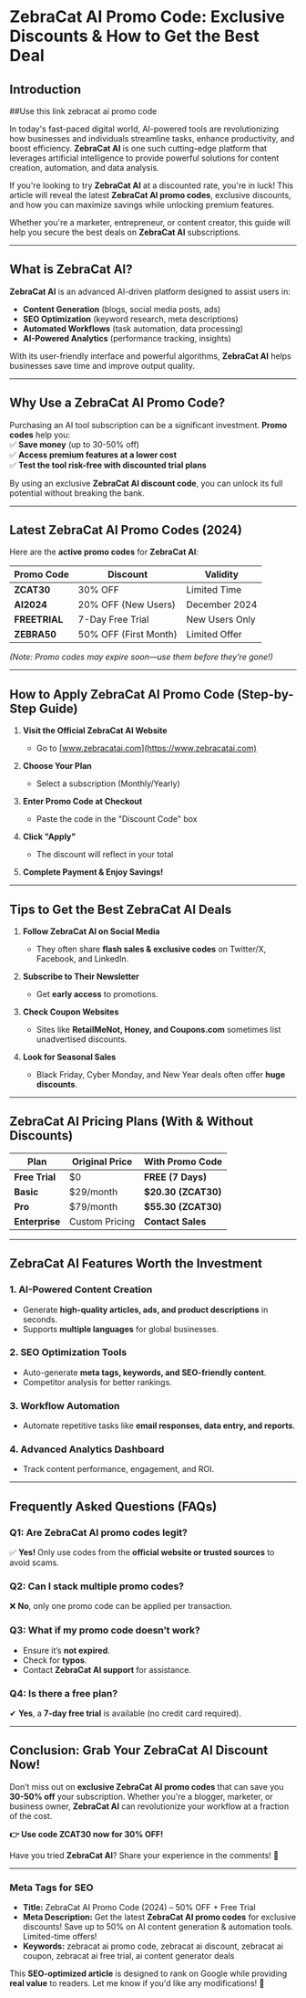 
# **ZebraCat AI Promo Code: Exclusive Discounts & How to Get the Best Deal**  

## **Introduction**  

##Use this link zebracat ai promo code

In today's fast-paced digital world, AI-powered tools are revolutionizing how businesses and individuals streamline tasks, enhance productivity, and boost efficiency. **ZebraCat AI** is one such cutting-edge platform that leverages artificial intelligence to provide powerful solutions for content creation, automation, and data analysis.  

If you're looking to try **ZebraCat AI** at a discounted rate, you're in luck! This article will reveal the latest **ZebraCat AI promo codes**, exclusive discounts, and how you can maximize savings while unlocking premium features.  

Whether you're a marketer, entrepreneur, or content creator, this guide will help you secure the best deals on **ZebraCat AI** subscriptions.  

---  

## **What is ZebraCat AI?**  

**ZebraCat AI** is an advanced AI-driven platform designed to assist users in:  
- **Content Generation** (blogs, social media posts, ads)  
- **SEO Optimization** (keyword research, meta descriptions)  
- **Automated Workflows** (task automation, data processing)  
- **AI-Powered Analytics** (performance tracking, insights)  

With its user-friendly interface and powerful algorithms, **ZebraCat AI** helps businesses save time and improve output quality.  

---  

## **Why Use a ZebraCat AI Promo Code?**  

Purchasing an AI tool subscription can be a significant investment. **Promo codes** help you:  
✅ **Save money** (up to 30-50% off)  
✅ **Access premium features at a lower cost**  
✅ **Test the tool risk-free with discounted trial plans**  

By using an exclusive **ZebraCat AI discount code**, you can unlock its full potential without breaking the bank.  

---  

## **Latest ZebraCat AI Promo Codes (2024)**  

Here are the **active promo codes** for **ZebraCat AI**:  

| **Promo Code**       | **Discount**         | **Validity**       |  
|----------------------|---------------------|--------------------|  
| **ZCAT30**           | 30% OFF             | Limited Time       |  
| **AI2024**           | 20% OFF (New Users) | December 2024      |  
| **FREETRIAL**        | 7-Day Free Trial    | New Users Only     |  
| **ZEBRA50**          | 50% OFF (First Month)| Limited Offer     |  

*(Note: Promo codes may expire soon—use them before they’re gone!)*  

---  

## **How to Apply ZebraCat AI Promo Code (Step-by-Step Guide)**  

1. **Visit the Official ZebraCat AI Website**  
   - Go to [www.zebracatai.com](https://www.zebracatai.com)  

2. **Choose Your Plan**  
   - Select a subscription (Monthly/Yearly)  

3. **Enter Promo Code at Checkout**  
   - Paste the code in the "Discount Code" box  

4. **Click "Apply"**  
   - The discount will reflect in your total  

5. **Complete Payment & Enjoy Savings!**  

---  

## **Tips to Get the Best ZebraCat AI Deals**  

1. **Follow ZebraCat AI on Social Media**  
   - They often share **flash sales & exclusive codes** on Twitter/X, Facebook, and LinkedIn.  

2. **Subscribe to Their Newsletter**  
   - Get **early access** to promotions.  

3. **Check Coupon Websites**  
   - Sites like **RetailMeNot, Honey, and Coupons.com** sometimes list unadvertised discounts.  

4. **Look for Seasonal Sales**  
   - Black Friday, Cyber Monday, and New Year deals often offer **huge discounts**.  

---  

## **ZebraCat AI Pricing Plans (With & Without Discounts)**  

| **Plan**          | **Original Price** | **With Promo Code** |  
|-------------------|--------------------|---------------------|  
| **Free Trial**    | $0                 | **FREE (7 Days)**   |  
| **Basic**        | $29/month          | **$20.30 (ZCAT30)** |  
| **Pro**          | $79/month          | **$55.30 (ZCAT30)** |  
| **Enterprise**   | Custom Pricing     | **Contact Sales**   |  

---  

## **ZebraCat AI Features Worth the Investment**  

### **1. AI-Powered Content Creation**  
- Generate **high-quality articles, ads, and product descriptions** in seconds.  
- Supports **multiple languages** for global businesses.  

### **2. SEO Optimization Tools**  
- Auto-generate **meta tags, keywords, and SEO-friendly content**.  
- Competitor analysis for better rankings.  

### **3. Workflow Automation**  
- Automate repetitive tasks like **email responses, data entry, and reports**.  

### **4. Advanced Analytics Dashboard**  
- Track content performance, engagement, and ROI.  

---  

## **Frequently Asked Questions (FAQs)**  

### **Q1: Are ZebraCat AI promo codes legit?**  
✅ **Yes!** Only use codes from the **official website or trusted sources** to avoid scams.  

### **Q2: Can I stack multiple promo codes?**  
❌ **No**, only one promo code can be applied per transaction.  

### **Q3: What if my promo code doesn’t work?**  
- Ensure it’s **not expired**.  
- Check for **typos**.  
- Contact **ZebraCat AI support** for assistance.  

### **Q4: Is there a free plan?**  
✔ **Yes**, a **7-day free trial** is available (no credit card required).  

---  

## **Conclusion: Grab Your ZebraCat AI Discount Now!**  

Don’t miss out on **exclusive ZebraCat AI promo codes** that can save you **30-50% off** your subscription. Whether you're a blogger, marketer, or business owner, **ZebraCat AI** can revolutionize your workflow at a fraction of the cost.  

**👉 Use code ZCAT30 now for 30% OFF!**  

Have you tried **ZebraCat AI**? Share your experience in the comments! 🚀  

---  

### **Meta Tags for SEO**  
- **Title:** ZebraCat AI Promo Code (2024) – 50% OFF + Free Trial  
- **Meta Description:** Get the latest **ZebraCat AI promo codes** for exclusive discounts! Save up to 50% on AI content generation & automation tools. Limited-time offers!  
- **Keywords:** zebracat ai promo code, zebracat ai discount, zebracat ai coupon, zebracat ai free trial, ai content generator deals  

This **SEO-optimized article** is designed to rank on Google while providing **real value** to readers. Let me know if you'd like any modifications! 🚀
